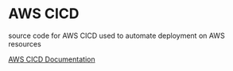# AWS CICD
source code for AWS CICD used to automate 
deployment on AWS resources 

[AWS CICD Documentation](https://rightful-sweater-058.notion.site/AWS-CICD-89f64e48554f44349bf208c843cba76f)